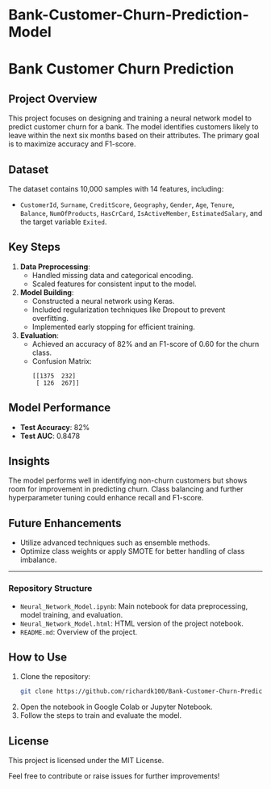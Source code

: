 # Bank-Customer-Churn-Prediction-Model
# Bank Customer Churn Prediction

## Project Overview
This project focuses on designing and training a neural network model to predict customer churn for a bank. The model identifies customers likely to leave within the next six months based on their attributes. The primary goal is to maximize accuracy and F1-score.

## Dataset
The dataset contains 10,000 samples with 14 features, including:
- `CustomerId`, `Surname`, `CreditScore`, `Geography`, `Gender`, `Age`, `Tenure`, `Balance`, `NumOfProducts`, `HasCrCard`, `IsActiveMember`, `EstimatedSalary`, and the target variable `Exited`.

## Key Steps
1. **Data Preprocessing**:
   - Handled missing data and categorical encoding.
   - Scaled features for consistent input to the model.
2. **Model Building**:
   - Constructed a neural network using Keras.
   - Included regularization techniques like Dropout to prevent overfitting.
   - Implemented early stopping for efficient training.
3. **Evaluation**:
   - Achieved an accuracy of 82% and an F1-score of 0.60 for the churn class.
   - Confusion Matrix:
     ```
     [[1375  232]
      [ 126  267]]
     ```

## Model Performance
- **Test Accuracy**: 82%
- **Test AUC**: 0.8478

## Insights
The model performs well in identifying non-churn customers but shows room for improvement in predicting churn. Class balancing and further hyperparameter tuning could enhance recall and F1-score.

## Future Enhancements
- Utilize advanced techniques such as ensemble methods.
- Optimize class weights or apply SMOTE for better handling of class imbalance.

---

### Repository Structure
- `Neural_Network_Model.ipynb`: Main notebook for data preprocessing, model training, and evaluation.
- `Neural_Network_Model.html`: HTML version of the project notebook.
- `README.md`: Overview of the project.

## How to Use
1. Clone the repository:
   ```bash
   git clone https://github.com/richardk100/Bank-Customer-Churn-Prediction-Model.git
   ```
2. Open the notebook in Google Colab or Jupyter Notebook.
3. Follow the steps to train and evaluate the model.

## License
This project is licensed under the MIT License.

Feel free to contribute or raise issues for further improvements!
